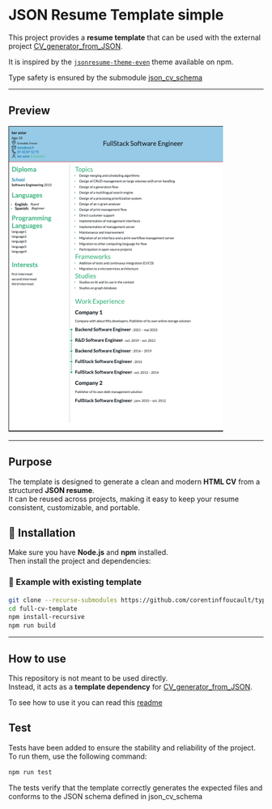 # JSON Resume Template simple

This project provides a **resume template** that can be used with the external project [CV_generator_from_JSON](https://github.com/corentinffoucault/CV_generator_from_JSON).

It is inspired by the [`jsonresume-theme-even`](https://www.npmjs.com/package/jsonresume-theme-even) theme available on npm.

Type safety is ensured by the submodule [json_cv_schema](https://github.com/corentinffoucault/json_cv_schema)

---

## Preview

![Preview](readMeResource/cv_preview_pdf.png)

---

## Purpose

The template is designed to generate a clean and modern **HTML CV** from a structured **JSON resume**.  
It can be reused across projects, making it easy to keep your resume consistent, customizable, and portable.


## 🚀 Installation

Make sure you have **Node.js** and **npm** installed.  
Then install the project and dependencies:

### 🚀 Example with existing template

```bash
git clone --recurse-submodules https://github.com/corentinffoucault/typescript_cv_template.git
cd full-cv-template
npm install-recursive
npm run build
``` 

---

## How to use

This repository is not meant to be used directly.  
Instead, it acts as a **template dependency** for [CV_generator_from_JSON](https://github.com/corentinffoucault/CV_generator_from_JSON).

To see how to use it you can read this [readme](https://github.com/corentinffoucault/CV_generator_from_JSON)

## Test

Tests have been added to ensure the stability and reliability of the project.
To run them, use the following command:

```bash
npm run test
```


The tests verify that the template correctly generates the expected files and conforms to the JSON schema defined in json_cv_schema